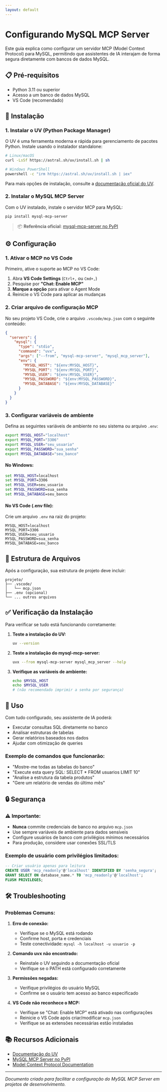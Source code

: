 ```yaml
---
layout: default
---
```


# Configurando MySQL MCP Server

Este guia explica como configurar um servidor MCP (Model Context Protocol) para MySQL, permitindo que assistentes de IA interajam de forma segura diretamente com bancos de dados MySQL.

## 📋 Pré-requisitos

- Python 3.11 ou superior
- Acesso a um banco de dados MySQL
- VS Code (recomendado)

## 🚀 Instalação

### 1. Instalar o UV (Python Package Manager)

O UV é uma ferramenta moderna e rápida para gerenciamento de pacotes Python. Instale usando o instalador standalone:

```bash
# Linux/macOS
curl -LsSf https://astral.sh/uv/install.sh | sh

# Windows PowerShell
powershell -c "irm https://astral.sh/uv/install.sh | iex"
```

Para mais opções de instalação, consulte a [documentação oficial do UV](https://docs.astral.sh/uv/getting-started/installation/#standalone-installer).

### 2. Instalar o MySQL MCP Server

Com o UV instalado, instale o servidor MCP para MySQL:

```bash
pip install mysql-mcp-server
```

> 📦 **Referência oficial**: [mysql-mcp-server no PyPI](https://pypi.org/project/mysql-mcp-server/)

## ⚙️ Configuração

### 1. Ativar o MCP no VS Code

Primeiro, ative o suporte ao MCP no VS Code:

1. Abra **VS Code Settings** (`Ctrl+,` ou `Cmd+,`)
2. Pesquise por **"Chat: Enable MCP"**
3. **Marque a opção** para ativar o Agent Mode
4. Reinicie o VS Code para aplicar as mudanças

### 2. Criar arquivo de configuração MCP

No seu projeto VS Code, crie o arquivo `.vscode/mcp.json` com o seguinte conteúdo:

```json
{
  "servers": {
    "mysql": {
      "type": "stdio",
      "command": "uvx",
      "args": ["--from", "mysql-mcp-server", "mysql_mcp_server"],
      "env": {
        "MYSQL_HOST": "${env:MYSQL_HOST}",
        "MYSQL_PORT": "${env:MYSQL_PORT}",
        "MYSQL_USER": "${env:MYSQL_USER}",
        "MYSQL_PASSWORD": "${env:MYSQL_PASSWORD}",
        "MYSQL_DATABASE": "${env:MYSQL_DATABASE}"
      }
    }
  }
}
```

### 3. Configurar variáveis de ambiente

Defina as seguintes variáveis de ambiente no seu sistema ou arquivo `.env`:

```bash
export MYSQL_HOST="localhost"
export MYSQL_PORT="3306"
export MYSQL_USER="seu_usuario"
export MYSQL_PASSWORD="sua_senha"
export MYSQL_DATABASE="seu_banco"
```

#### No Windows:
```cmd
set MYSQL_HOST=localhost
set MYSQL_PORT=3306
set MYSQL_USER=seu_usuario
set MYSQL_PASSWORD=sua_senha
set MYSQL_DATABASE=seu_banco
```

#### No VS Code (.env file):
Crie um arquivo `.env` na raiz do projeto:

```env
MYSQL_HOST=localhost
MYSQL_PORT=3306
MYSQL_USER=seu_usuario
MYSQL_PASSWORD=sua_senha
MYSQL_DATABASE=seu_banco
```

## 🔧 Estrutura de Arquivos

Após a configuração, sua estrutura de projeto deve incluir:

```
projeto/
├── .vscode/
│   └── mcp.json
├── .env (opcional)
└── ... outros arquivos
```

## ✅ Verificação da Instalação

Para verificar se tudo está funcionando corretamente:

1. **Teste a instalação do UV:**
   ```bash
   uv --version
   ```

2. **Teste a instalação do mysql-mcp-server:**
   ```bash
   uvx --from mysql-mcp-server mysql_mcp_server --help
   ```

3. **Verifique as variáveis de ambiente:**
   ```bash
   echo $MYSQL_HOST
   echo $MYSQL_USER
   # (não recomendado imprimir a senha por segurança)
   ```

## 🎯 Uso

Com tudo configurado, seu assistente de IA poderá:

- Executar consultas SQL diretamente no banco
- Analisar estruturas de tabelas
- Gerar relatórios baseados nos dados
- Ajudar com otimização de queries

### Exemplo de comandos que funcionarão:

- "Mostre-me todas as tabelas do banco"
- "Execute esta query SQL: SELECT * FROM usuarios LIMIT 10"
- "Analise a estrutura da tabela produtos"
- "Gere um relatório de vendas do último mês"

## 🔒 Segurança

### ⚠️ Importante:

- **Nunca** commite credenciais de banco no arquivo `mcp.json`
- Use sempre variáveis de ambiente para dados sensíveis
- Configure usuários de banco com privilégios mínimos necessários
- Para produção, considere usar conexões SSL/TLS

### Exemplo de usuário com privilégios limitados:

```sql
-- Criar usuário apenas para leitura
CREATE USER 'mcp_readonly'@'localhost' IDENTIFIED BY 'senha_segura';
GRANT SELECT ON database_name.* TO 'mcp_readonly'@'localhost';
FLUSH PRIVILEGES;
```

## 🛠️ Troubleshooting

### Problemas Comuns:

1. **Erro de conexão:**
   - Verifique se o MySQL está rodando
   - Confirme host, porta e credenciais
   - Teste conectividade: `mysql -h localhost -u usuario -p`

2. **Comando uvx não encontrado:**
   - Reinstale o UV seguindo a documentação oficial
   - Verifique se o PATH está configurado corretamente

3. **Permissões negadas:**
   - Verifique privilégios do usuário MySQL
   - Confirme se o usuário tem acesso ao banco especificado

4. **VS Code não reconhece o MCP:**
   - Verifique se "Chat: Enable MCP" está ativado nas configurações
   - Reinicie o VS Code após criar/modificar `mcp.json`
   - Verifique se as extensões necessárias estão instaladas

## 📚 Recursos Adicionais

- [Documentação do UV](https://docs.astral.sh/uv/)
- [MySQL MCP Server no PyPI](https://pypi.org/project/mysql-mcp-server/)
- [Model Context Protocol Documentation](https://modelcontextprotocol.io/docs/getting-started/intro)

---

*Documento criado para facilitar a configuração do MySQL MCP Server em projetos de desenvolvimento.*
